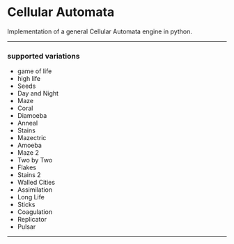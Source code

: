 # Cellular Automata

Implementation of a general Cellular Automata engine in python.

---

### supported variations 

* game of life
* high life
* Seeds
* Day and Night
* Maze
* Coral
* Diamoeba
* Anneal
* Stains
* Mazectric
* Amoeba
* Maze 2
* Two by Two
* Flakes
* Stains 2
* Walled Cities
* Assimilation
* Long Life
* Sticks
* Coagulation
* Replicator
* Pulsar

---